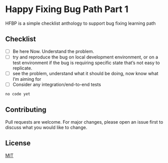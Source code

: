 # Happy Fixing Bug Path Part 1

HFBP is a simple checklist anthology to support bug fixing learning path

## Checklist

- [ ] Be here Now. Understand the problem.
- [ ]   try and reproduce the bug on local development environment, or on a test environment if the bug is requiring specific state that’s not easy to replicate.
- [ ]   see the problem, understand what it should be doing, now know what I’m aiming for
- [ ] Consider any integration/end-to-end tests

```bash
no code yet
```

## Contributing

Pull requests are welcome. For major changes, please open an issue first
to discuss what you would like to change.

## License

[MIT](https://choosealicense.com/licenses/mit/)